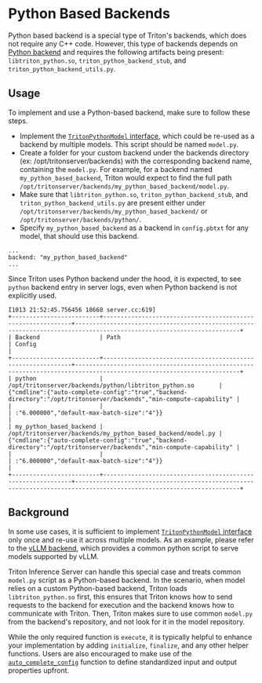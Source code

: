 <!--
# Copyright 2023, NVIDIA CORPORATION & AFFILIATES. All rights reserved.
#
# Redistribution and use in source and binary forms, with or without
# modification, are permitted provided that the following conditions
# are met:
#  * Redistributions of source code must retain the above copyright
#    notice, this list of conditions and the following disclaimer.
#  * Redistributions in binary form must reproduce the above copyright
#    notice, this list of conditions and the following disclaimer in the
#    documentation and/or other materials provided with the distribution.
#  * Neither the name of NVIDIA CORPORATION nor the names of its
#    contributors may be used to endorse or promote products derived
#    from this software without specific prior written permission.
#
# THIS SOFTWARE IS PROVIDED BY THE COPYRIGHT HOLDERS ``AS IS'' AND ANY
# EXPRESS OR IMPLIED WARRANTIES, INCLUDING, BUT NOT LIMITED TO, THE
# IMPLIED WARRANTIES OF MERCHANTABILITY AND FITNESS FOR A PARTICULAR
# PURPOSE ARE DISCLAIMED.  IN NO EVENT SHALL THE COPYRIGHT OWNER OR
# CONTRIBUTORS BE LIABLE FOR ANY DIRECT, INDIRECT, INCIDENTAL, SPECIAL,
# EXEMPLARY, OR CONSEQUENTIAL DAMAGES (INCLUDING, BUT NOT LIMITED TO,
# PROCUREMENT OF SUBSTITUTE GOODS OR SERVICES; LOSS OF USE, DATA, OR
# PROFITS; OR BUSINESS INTERRUPTION) HOWEVER CAUSED AND ON ANY THEORY
# OF LIABILITY, WHETHER IN CONTRACT, STRICT LIABILITY, OR TORT
# (INCLUDING NEGLIGENCE OR OTHERWISE) ARISING IN ANY WAY OUT OF THE USE
# OF THIS SOFTWARE, EVEN IF ADVISED OF THE POSSIBILITY OF SUCH DAMAGE.
-->

# Python Based Backends

Python based backend is a special type of Triton's backends, which does
not require any C++ code. However, this type of backends depends on
[Python backend](https://github.com/triton-inference-server/python_backend)
and requires the following artifacts being present:
`libtriton_python.so`, `triton_python_backend_stub`,
and `triton_python_backend_utils.py`.

## Usage
To implement and use a Python-based backend, make sure to follow these steps.
* Implement the
[`TritonPythonModel` interface](https://github.com/triton-inference-server/python_backend#usage),
which could be re-used as a backend by multiple models.
This script should be named `model.py`.
* Create a folder for your custom backend under the backends directory
(ex: /opt/tritonserver/backends) with the corresponding backend name,
containing the `model.py`. For example, for a backend named
`my_python_based_backend`, Triton would expect to find the full path
`/opt/tritonserver/backends/my_python_based_backend/model.py`.
* Make sure that `libtriton_python.so`, `triton_python_backend_stub`,
and `triton_python_backend_utils.py` are present either under
`/opt/tritonserver/backends/my_python_based_backend/` or
`/opt/tritonserver/backends/python/`.
* Specify `my_python_based_backend` as a backend in `config.pbtxt`
for any model, that should use this backend.

```
...
backend: "my_python_based_backend"
...
```

Since Triton uses Python backend under the hood, it is expected,
to see `python` backend entry in server logs, even when Python backend
is not explicitly used.

```
I1013 21:52:45.756456 18668 server.cc:619]
+-------------------------+-------------------------------------------------------------+---------------------------------------------------------------------------------------------------------------------+
| Backend                 | Path                                                        | Config                                                                                                              |
+-------------------------+-------------------------------------------------------------+---------------------------------------------------------------------------------------------------------------------+
| python                  | /opt/tritonserver/backends/python/libtriton_python.so       | {"cmdline":{"auto-complete-config":"true","backend-directory":"/opt/tritonserver/backends","min-compute-capability" |
|                         |                                                             | :"6.000000","default-max-batch-size":"4"}}                                                                          |
| my_python_based_backend | /opt/tritonserver/backends/my_python_based_backend/model.py | {"cmdline":{"auto-complete-config":"true","backend-directory":"/opt/tritonserver/backends","min-compute-capability" |
|                         |                                                             | :"6.000000","default-max-batch-size":"4"}}                                                                          |
+-------------------------+-------------------------------------------------------------+---------------------------------------------------------------------------------------------------------------------+
```

## Background

In some use cases, it is sufficient to implement
[`TritonPythonModel` interface](https://github.com/triton-inference-server/python_backend#usage)
only once and re-use it across multiple models. As an example, please refer
to the [vLLM backend](https://github.com/triton-inference-server/vllm_backend),
which provides a common python script to serve models supported by vLLM.

Triton Inference Server can handle this special case and treats common
`model.py` script as a Python-based backend. In the scenario, when model
relies on a custom Python-based backend, Triton loads `libtriton_python.so`
first, this ensures that Triton knows how to send requests to the backend
for execution and the backend knows how to communicate with Triton. Then,
Triton makes sure to use common `model.py` from the backend's repository,
and not look for it in the model repository.

While the only required function is `execute`, it is typically helpful
to enhance your implementation by adding `initialize`, `finalize`,
and any other helper functions. Users are also encouraged to make use of the
[`auto_complete_config`](https://github.com/triton-inference-server/python_backend#auto_complete_config)
function to define standardized input and output properties upfront.
